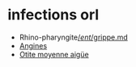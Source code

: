 # infections orl



- Rhino-pharyngite[$/ent%c3%a9rovirus.md](#entc3a9rovirusmd) [$/grippe.md](#grippemd)
- [Angines](angines.norg:) 
- [Otite moyenne aigüe](otite-moyenne-aigüe.norg:) 

